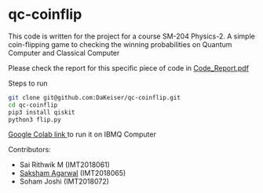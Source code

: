 # qc-coinflip
This code is written for the project for a course SM-204 Physics-2. A simple coin-flipping game to checking the winning probabilities on Quantum Computer and Classical Computer

Please check the report for this specific piece of code in [Code_Report.pdf](https://github.com/DaKeiser/qc-coinflip/blob/master/Code_Report.pdf)

Steps to run
```sh
git clone git@github.com:DaKeiser/qc-coinflip.git
cd qc-coinflip
pip3 install qiskit
python3 flip.py
```

[Google Colab link ](https://colab.research.google.com/drive/10aQ48n4NywLGvkhTpB6jMXI4Vhigl4ho?usp=sharing) to run it on IBMQ Computer

Contributors:

- Sai Rithwik M (IMT2018061)
- [Saksham Agarwal](https://github.com/Dragonsa15) (IMT2018065)
- Soham Joshi (IMT2018072)
